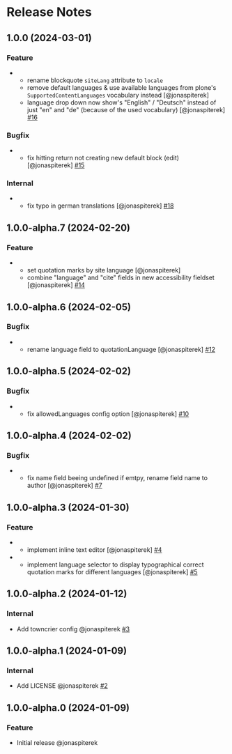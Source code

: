 # Release Notes

<!-- You should *NOT* be adding new change log entries to this file.
     You should create a file in the news directory instead.
     For helpful instructions, please see:
     https://6.docs.plone.org/contributing/index.html?highlight=towncrier#change-log-entry
-->

<!-- towncrier release notes start -->

## 1.0.0 (2024-03-01)

### Feature

- - rename blockquote `siteLang` attribute to `locale`
  - remove default languages & use available languages from plone's `SupportedContentLanguages` vocabulary instead [@jonaspiterek]
  - language drop down now show's "English" / "Deutsch" instead of just "en" and "de" (because of the used vocabulary) [@jonaspiterek] [#16](https://github.com/kitconcept/volto-quote-block/pull/16)

### Bugfix

- - fix hitting return not creating new default block (edit) [@jonaspiterek] [#15](https://github.com/kitconcept/volto-quote-block/pull/15)

### Internal

- - fix typo in german translations [@jonaspiterek] [#18](https://github.com/kitconcept/volto-quote-block/pull/18)

## 1.0.0-alpha.7 (2024-02-20)

### Feature

- - set quotation marks by site language [@jonaspiterek]
  - combine "language" and "cite" fields in new accessibility fieldset [@jonaspiterek] [#14](https://github.com/kitconcept/volto-quote-block/pull/14)

## 1.0.0-alpha.6 (2024-02-05)

### Bugfix

- - rename language field to quotationLanguage [@jonaspiterek] [#12](https://github.com/kitconcept/volto-quote-block/pull/12)

## 1.0.0-alpha.5 (2024-02-02)

### Bugfix

- - fix allowedLanguages config option [@jonaspiterek] [#10](https://github.com/kitconcept/volto-quote-block/pull/10)

## 1.0.0-alpha.4 (2024-02-02)

### Bugfix

- - fix name field beeing undefined if emtpy, rename field name to author [@jonaspiterek] [#7](https://github.com/kitconcept/volto-quote-block/pull/7)

## 1.0.0-alpha.3 (2024-01-30)

### Feature

- - implement inline text editor [@jonaspiterek] [#4](https://github.com/kitconcept/volto-quote-block/pull/4)
- - implement language selector to display typographical correct quotation marks for different languages [@jonaspiterek] [#5](https://github.com/kitconcept/volto-quote-block/pull/5)

## 1.0.0-alpha.2 (2024-01-12)

### Internal

- Add towncrier config @jonaspiterek [#3](https://github.com/kitconcept/volto-quote-block/pull/3)

## 1.0.0-alpha.1 (2024-01-09)

### Internal

- Add LICENSE @jonaspiterek [#2](https://github.com/kitconcept/volto-quote-block/pull/2)

## 1.0.0-alpha.0 (2024-01-09)

### Feature

- Initial release @jonaspiterek
